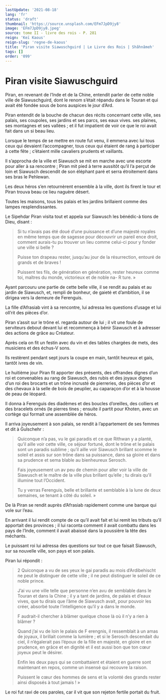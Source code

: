 ```yaml
---
lastUpdate: '2021-08-18'
lang: 'fr'
status: 'draft'
thumbnail: 'https://source.unsplash.com/EFm7JpD9jy8'
image: 'EFm7JpD9jy8.jpeg'
source: tome II - livre des rois - P. 281
reign: 'Keï Kaous'
reign-slug: 'regne-de-kaous'
title: 'Piran visite Siawuschguird | Le Livre des Rois | Shâhnâmeh'
tags: []
order: '099'
---
```


<!-- LTeX: language=fr -->

# Piran visite Siawuschguird

Piran, en revenant de l’Inde et de la Chine, entendit parler de cette noble ville de Siawuschguird, dont le renom s’était répandu dans le Touran et qui avait été fondée sous de bons auspices le jour d’Ard.

Piran entendit de la bouche de chacun des récits concernant cette ville, ses palais, ses coupoles, ses jardins et ses parcs, ses eaux vives. ses plaines, ses montagnes et ses vallées ; et il fut impatient de voir ce que le roi avait fait dans un si beau lieu.

Lorsque le temps de se mettre en route fut venu, il emmena avec lui tous ceux qui devaient l’accompagner, tous ceux qui étaient de rang à participer à cette fête ; c’étaient mille cavaliers prudents et vaillants.

Il s’approcha de la ville et Siawusch se mit en marche avec une escorte pour aller à sa rencontre ; Piran mit pied à terre aussitôt qu’il l’a perçut de loin et Siawusch descendit de son éléphant paré et serra étroitement dans ses bras le Pehlewan.

Les deux héros s’en retournèrent ensemble à la ville, dont ils firent le tour et Piran trouva beau ce lieu naguère désert.

Toutes les maisons, tous les palais et les jardins brillaient comme des lampes resplendissantes.

Le Sipehdar Piran visita tout et appela sur Siawusch les bénédic-à tions de Dieu, disant :

> Si tu n’avais pas été doué d’une puissance et d’une majesté royales en même temps que de sagesse pour découvrir un pareil ence droit, comment aurais-tu pu trouver un lieu comme celui-ci pour y fonder une ville si belle ?
>
> Puisse ton drapeau rester, jusqu’au jour de la résurrection, entouré de grands et de braves !
>
> Puissent tes fils, de génération en génération, rester heureux comme toi, maîtres du monde, victorieux et de noble na-
R ture. »

Ayant parcouru une partie de cette belle ville, il se rendit au palais et au jardin de Siawusch, et, rempli de bonheur, de gaieté et d’ambition, il se dirigea vers la demeure de Ferenguis.

La fille d’Afrasiab vint à sa rencontre, lui adressa les questions d’usage et lui oll’rit des pièces d’or.

Piran s’assit sur le trône el. regarda autour de lui ; il vit une foule de serviteurs debout devant lui et recommença à bénir Siawusch et à adresser des actions de grâce au Créateur.

Après cela on fit un festin avec du vin et des tables chargées de mets, des musiciens et des échus-V sons.

Ils restèrent pendant sept jours la coupe en main, tantôt heureux et gais, tantôt ivres de vin.

Le huitième jour Piran fit apporter des présents, des offrandes dignes d’un roi et convenables au rang de Siawusch, des rubis et des joyaux dignes d’un roi des brocarts et un trône incrusté de pierreries, des pièces d’or et des chevaux à la selle de bois de peuplier, au caparaçon d’or et à la housse de peau de léopard.

Il donna à Ferenguis des diadèmes et des boucles d’oreilles, des colliers et des bracelets ornés
(le pierres tines ; ensuite il partit pour Khoten, avec un cortège qui formait une assemblée de héros.

Il arriva joyeusement à son palais, se rendit à l’appartement de ses femmes et dit à Gulschehr :

> Quiconque n’a pas, vu le gai paradis et ce que Rithwan y a planté, qu’il aille voir cette ville, ce séjour fortuné, dont le trône et le palais sont un paradis sublime ; qu’il aille voir Siawusch brillant scomme le soleil et assis sur son trône dans sa puissance, dans sa gloire et dans sa prudence et sema blable au bienheureux Serosch.
>
> Fais joyeusement un av peu de chemin pour aller voir la ville de Siawusch et le maître de la ville plus brillant qu’elle ; tu dirais qu’il illumine tout l’Occident.
>
> Tu y verras Ferenguis, belle et brillante et semblable à la lune de deux semaines, se tenant à côté du soleil. »

De là Piran se rendit auprès d’Afrasiab rapidement comme une barque qui vole sur l’eau.

En arrivant il lui rendit compte de ce qu’il avait fait et lui remit les tributs qu’il apportait des provinces ; il lui raconta comment il avait combattu dans les pays de l’Inde, comment il avait abaissé dans la poussière la tête des méchants.

Le puissant roi lui adressa des questions sur tout ce que faisait Siawusch, sur sa nouvelle ville, son pays et son palais.

Piran lui répondit :

> 2
Quiconque a vu de ses yeux le gai paradis au mois d’Ardibehischt ne peut le distinguer de cette ville ; il ne peut distinguer le soleil de ce noble prince.
>
> J’ai vu une ville telle que personne n’en avu de semblable dans le Touran et dans la Chine ; il y a tant de jardins, de palais et d’eaux vives, que tu dirais que l’âme de Siawusch avait, pour pouvoir les créer, absorbé toute l’intelligence qu’il y a dans le monde.
>
> F audrait-il chercher à blâmer quelque chose là où il n’y a rien à blâmer ?
>
> Quand j’ai vu de loin le palais de F erengnis, il ressemblait à un amas de joyaux, il brillait comme la lumière ; et si le Serosch descendait du ciel, il n’égalerait pas l’époux de la fille en majesté, en gloire et en prudence, en grâce et en dignité et il est aussi bon que ton cœur joyeux peut le désirer.
>
> Enfin les deux pays qui se combattaient et étaient en guerre sont maintenant en repos, comme un insensé qui recouvre la raison.
>
> Puissent le cœur des hommes de sens et la volonté des grands rester ainsi disposés à tout jamais ! »

Le roi fut ravi de ces paroles, car il vit que son rejeton fertile portait du fruit.

